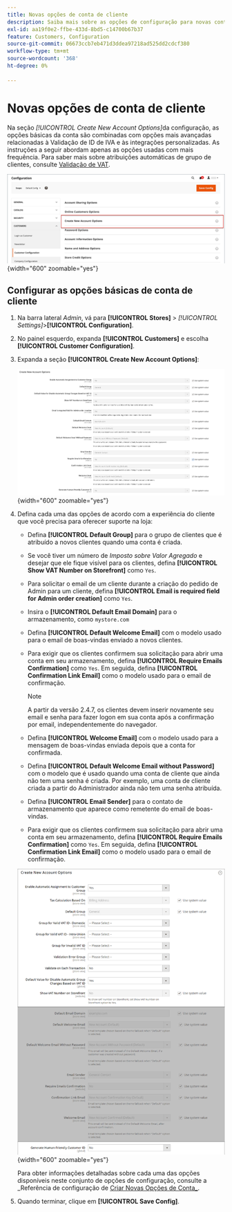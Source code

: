 ```yaml
---
title: Novas opções de conta de cliente
description: Saiba mais sobre as opções de configuração para novas contas de cliente em sua loja.
exl-id: aa19f0e2-ffbe-433d-8bd5-c14700b67b37
feature: Customers, Configuration
source-git-commit: 06673ccb7eb471d3ddea97218ad525dd2cdcf380
workflow-type: tm+mt
source-wordcount: '368'
ht-degree: 0%

---
```


# Novas opções de conta de cliente

Na seção _[!UICONTROL Create New Account Options]_&#x200B;da configuração, as opções básicas da conta são combinadas com opções mais avançadas relacionadas à Validação de ID de IVA e às integrações personalizadas. As instruções a seguir abordam apenas as opções usadas com mais frequência. Para saber mais sobre atribuições automáticas de grupo de clientes, consulte [Validação de VAT](../stores-purchase/vat.md).

![Criar Novas Opções de Conta](assets/customer-configuration-create-new-account-options.png){width="600" zoomable="yes"}

## Configurar as opções básicas de conta de cliente

1. Na barra lateral _Admin_, vá para **[!UICONTROL Stores]** > _[!UICONTROL Settings]_>**[!UICONTROL Configuration]**.

1. No painel esquerdo, expanda **[!UICONTROL Customers]** e escolha **[!UICONTROL Customer Configuration]**.

1. Expanda a seção **[!UICONTROL Create New Account Options]**:

   ![Configurações padrão de Criar Novas Opções de Conta](../configuration-reference/customers/assets/customer-configuration-create-new-account-options.png){width="600" zoomable="yes"}

1. Defina cada uma das opções de acordo com a experiência do cliente que você precisa para oferecer suporte na loja:

   - Defina **[!UICONTROL Default Group]** para o grupo de clientes que é atribuído a novos clientes quando uma conta é criada.

   - Se você tiver um número de _Imposto sobre Valor Agregado_ e desejar que ele fique visível para os clientes, defina **[!UICONTROL Show VAT Number on Storefront]** como `Yes`.

   - Para solicitar o email de um cliente durante a criação do pedido de Admin para um cliente, defina **[!UICONTROL Email is required field for Admin order creation]** como `Yes`.

   - Insira o **[!UICONTROL Default Email Domain]** para o armazenamento, como `mystore.com`

   - Defina **[!UICONTROL Default Welcome Email]** com o modelo usado para o email de boas-vindas enviado a novos clientes.

   - Para exigir que os clientes confirmem sua solicitação para abrir uma conta em seu armazenamento, defina **[!UICONTROL Require Emails Confirmation]** como `Yes`. Em seguida, defina **[!UICONTROL Confirmation Link Email]** como o modelo usado para o email de confirmação.

     >[!NOTE]
     >
     >A partir da versão 2.4.7, os clientes devem inserir novamente seu email e senha para fazer logon em sua conta após a confirmação por email, independentemente do navegador.

   - Defina **[!UICONTROL Welcome Email]** com o modelo usado para a mensagem de boas-vindas enviada depois que a conta for confirmada.

   - Defina **[!UICONTROL Default Welcome Email without Password]** com o modelo que é usado quando uma conta de cliente que ainda não tem uma senha é criada. Por exemplo, uma conta de cliente criada a partir do Administrador ainda não tem uma senha atribuída.

   - Defina **[!UICONTROL Email Sender]** para o contato de armazenamento que aparece como remetente do email de boas-vindas.

   - Para exigir que os clientes confirmem sua solicitação para abrir uma conta em seu armazenamento, defina **[!UICONTROL Require Emails Confirmation]** como `Yes`. Em seguida, defina **[!UICONTROL Confirmation Link Email]** como o modelo usado para o email de confirmação.

   ![Criar Novas Opções de Conta com IVA habilitado](../configuration-reference/customers/assets/customer-configuration-create-new-account-options-vat.png){width="600" zoomable="yes"}

   Para obter informações detalhadas sobre cada uma das opções disponíveis neste conjunto de opções de configuração, consulte a _Referência de configuração de [Criar Novas Opções de Conta_](../configuration-reference/customers/customer-configuration.md).

1. Quando terminar, clique em **[!UICONTROL Save Config]**.
